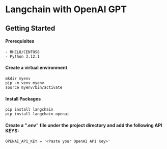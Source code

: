 # Langchain with OpenAI GPT


## Getting Started

#### Prerequisites
```
- RHEL8/CENTOS8
- Python 3.12.1
```

#### Create a virtual environment
```
mkdir myenv
pip -m venv myenv
source myenv/bin/activate
```

#### Install Packages 
```
pip install langchain
pip install langchain-openai 
```

#### Create a ".env" file under the project directory and add the following API KEYS:
```
OPENAI_API_KEY = '<Paste your OpenAI API Key>'
```
